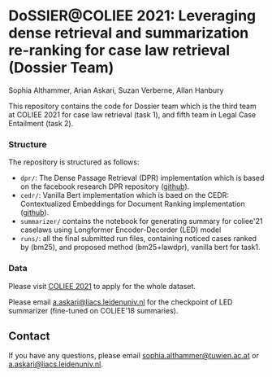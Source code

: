 # DoSSIER@COLIEE 2021: Leveraging dense retrieval and summarization re-ranking for case law retrieval (Dossier Team)
Sophia Althammer, Arian Askari, Suzan Verberne, Allan Hanbury

This repository contains the code for Dossier team which is the third team at COLIEE 2021 for case law retrieval (task 1), and fifth team in Legal Case Entailment (task 2).

### Structure

The repository is structured as follows:
- `dpr/`: The Dense Passage Retrieval (DPR) implementation which is based on the facebook research DPR repository \([github](https://github.com/facebookresearch/DPR)).
- `cedr/`: Vanilla Bert implementation which is baed on the CEDR: Contextualized Embeddings for Document Ranking implementation \([github](https://github.com/Georgetown-IR-Lab/cedr)).
- `summarizer/` contains the notebook for generating summary for coliee'21 caselaws using Longformer Encoder-Decorder (LED) model
- `runs/`:  all the final submitted run files, containing noticed cases ranked by (bm25), and proposed method (bm25+lawdpr), vanilla bert for task1.

### Data
Please visit [COLIEE 2021](https://sites.ualberta.ca/~rabelo/COLIEE2021/) to apply for the whole dataset. 

Please email a.askari@liacs.leidenuniv.nl for the checkpoint of LED summarizer (fine-tuned on COLIEE'18 summaries). 

## Contact
If you have any questions, please email sophia.althammer@tuwien.ac.at or a.askari@liacs.leidenuniv.nl. 
